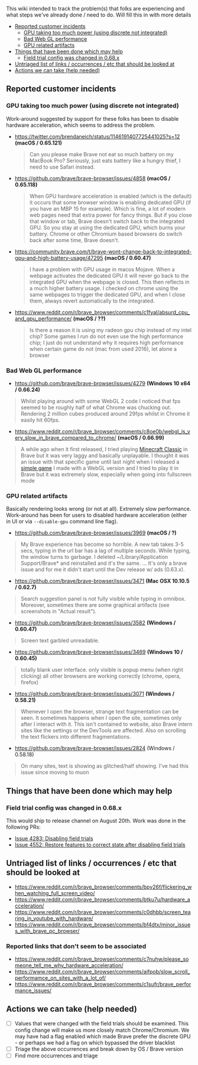 This wiki intended to track the problem(s) that folks are experiencing and what steps we've already done / need to do. Will fill this in with more details

<!-- MarkdownTOC -->

- [Reported customer incidents](#reported-customer-incidents)
  - [GPU taking too much power \(using discrete not integrated\)](#gpu-taking-too-much-power-using-discrete-not-integrated)
  - [Bad Web GL performance](#bad-web-gl-performance)
  - [GPU related artifacts](#gpu-related-artifacts)
- [Things that have been done which may help](#things-that-have-been-done-which-may-help)
  - [Field trial config was changed in 0.68.x](#field-trial-config-was-changed-in-068x)
- [Untriaged list of links / occurrences / etc that should be looked at](#untriaged-list-of-links--occurrences--etc-that-should-be-looked-at)
- [Actions we can take \(help needed\)](#actions-we-can-take-help-needed)

<!-- /MarkdownTOC -->

## Reported customer incidents
### GPU taking too much power (using discrete not integrated)
Work-around suggested by support for these folks has been to disable hardware acceleration, which seems to address the problem.
-  https://twitter.com/brendaneich/status/1146191407725441025?s=12 **(macOS / 0.65.121)**
    > Can you please make Brave not eat so much battery on my MacBook Pro? Seriously, just eats battery like a hungry thief, I need to use Safari instead.

- https://github.com/brave/brave-browser/issues/4858 **(macOS / 0.65.118)**
    > When GPU hardware acceleration is enabled (which is the default) it occurs that some browser window is enabling dedicated GPU (if you have an MBP 15 for example). Which is fine, a lot of modern web pages need that extra power for fancy things. But if you close that window or tab, Brave doesn't switch back to the integrated GPU. So you stay at using the dedicated GPU, which burns your battery. Chrome or other Chromium based browsers do switch back after some time, Brave doesn't.

- https://community.brave.com/t/brave-wont-change-back-to-integrated-gpu-and-high-battery-usage/47295 **(macOS / 0.60.47)**
    > I have a problem with GPU usage in macos Mojave.  When a webpage activates the dedicated GPU it will never go back to the integrated GPU when the webpage is closed. This then reflects in a much higher battery usage. I checked on chrome using the same webpages to trigger the dedicated GPU, and when I close them, always revert automatically to the integrated.
- https://www.reddit.com/r/brave_browser/comments/c1fyal/absurd_cpu_and_gpu_performance/ **(macOS / ??)**
    > Is there a reason it is using my radeon gpu chip instead of my intel chip? Some games I run do not even use the high performance chip; I just do not understand why it requires high performance when certain game do not (mac from used 2016), let alone a browser

### Bad Web GL performance
- https://github.com/brave/brave-browser/issues/4279 **(Windows 10 x64 / 0.66.24)**
> Whilst playing around with some WebGL 2 code I noticed that fps seemed to be roughly half of what Chrome was chucking out. Rendering 2 million cubes produced around 29fps whilst in Chrome it easily hit 60fps.

- https://www.reddit.com/r/brave_browser/comments/c8oe0b/webgl_is_very_slow_in_brave_compared_to_chrome/ **(macOS / 0.66.99)**
> A while ago when it first released, I tried playing [Minecraft Classic](https://classic.minecraft.net/) in Brave but it was very laggy and basically unplayable. I thought it was an issue with that specific game until last night when I released a [simple game](https://gamejolt.com/games/super-ball-dodge/423602) I made with a WebGL version and I tried to play it in Brave but it was extremely slow, especially when going into fullscreen mode

### GPU related artifacts
Basically rendering looks wrong (or not at all). Extremely slow performance. Work-around has been for users to disabled hardware acceleration (either in UI or via `--disable-gpu` command line flag).
- https://github.com/brave/brave-browser/issues/3969 **(macOS / ?)**
> My Brave experience has become so horrible. A new tab takes 3-5 secs, typing in the url bar has a lag of multiple seconds. While typing, the window turns to garbage.  I deleted ~/Library/Application Support/Brave* and reinstalled and it's the same.
> ...
> It's only a brave issue and for me it didn't start until the Dev release w/ ads (0.63.x). 

- https://github.com/brave/brave-browser/issues/3471 **(Mac OSX 10.10.5 / 0.62.7)**
> Search suggestion panel is not fully visible while typing in omnibox.
Moreover, sometimes there are some graphical artifacts (see screenshots in "Actual result").

- https://github.com/brave/brave-browser/issues/3582 **(Windows / 0.60.47)**
> Screen text garbled unreadable.

- https://github.com/brave/brave-browser/issues/3469 **(Windows 10 / 0.60.45)**
> totally blank user interface. only visible is popup menu (when right clicking)
all other browsers are working correctly (chrome, opera, firefox)

- https://github.com/brave/brave-browser/issues/3071 **(Windows / 0.58.21)**
> Whenever I open the browser, strange text fragmentation can be seen. It sometimes happens when I open the site, sometimes only after I interact with it. This isn't contained to website, also Brave intern sites like the settings or the DevTools are affected. Also on scrolling the text flickers into different fragmentations.
- https://github.com/brave/brave-browser/issues/2824 (Windows / 0.58.18)
> On many sites, text is showing as glitched/half showing. I've had this issue since moving to muon


## Things that have been done which may help
### Field trial config was changed in 0.68.x
This would ship to release channel on August 20th. Work was done in the following PRs:
- [Issue 4283: Disabling field trials](https://github.com/brave/brave-browser/pull/4551)
- [Issue 4552: Restore features to correct state after disabling field trials](https://github.com/brave/brave-core/pull/2471)


## Untriaged list of links / occurrences / etc that should be looked at
- https://www.reddit.com/r/brave_browser/comments/bpv26f/flickering_when_watching_full_screen_video/
- https://www.reddit.com/r/brave_browser/comments/btku7u/hardware_acceleration/
- https://www.reddit.com/r/brave_browser/comments/c0dhbb/screen_tearing_in_youtube_with_hardware/
- https://www.reddit.com/r/brave_browser/comments/bf4dtx/minor_issues_with_brave_pc_browser/

### Reported links that don't seem to be associated
- https://www.reddit.com/r/brave_browser/comments/c7nuhw/please_someone_tell_me_why_hardware_acceleration/
- https://www.reddit.com/r/brave_browser/comments/aifpob/slow_scroll_performamce_on_sites_with_a_lot_of/
- https://www.reddit.com/r/brave_browser/comments/c1sufr/brave_performance_issues/

## Actions we can take (help needed)
- [ ] Values that were changed with the field trials should be examined. This config change will make us more closely match Chrome/Chromium. We may have had a flag enabled which made Brave prefer the discrete GPU - or perhaps we had a flag on which bypassed the driver blacklist
- [ ] Triage the above occurrences and break down by OS / Brave version
- [ ] Find more occurrences and triage
